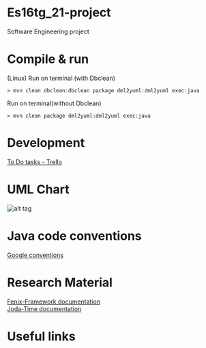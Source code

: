 # Es16tg_21-project
Software Engineering project

# Compile & run
(Linux)
Run on terminal (with Dbclean)
``` 
> mvn clean dbclean:dbclean package dml2yuml:dml2yuml exec:java
``` 
Run on terminal(without Dbclean)
``` 
> mvn clean package dml2yuml:dml2yuml exec:java
``` 

# Development
<a href="#">To Do tasks - Trello</a>

# UML Chart

![alt tag](https://github.com/tecnico-softeng/es16tg_21-project/blob/master/info/drive.png)

# Java code conventions
<a href="https://google.github.io/styleguide/javaguide.html">Google conventions</a></br>

# Research Material
<a href="https://fenix-framework.github.io/">Fenix-Framework documentation</a></br>
<a href="http://www.joda.org/joda-time/">Joda-Time documentation</a>

# Useful links
